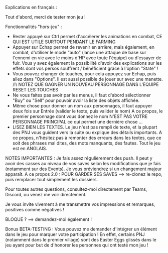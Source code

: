 Explications en français :

Tout d'abord, merci de tester mon jeu !
  
Fonctionnalités "hors-jeu" :
- Rester appuyé sur Ctrl permet d'accélerer les animations en combat, CE QUI EST UTILE SURTOUT PENDANT LE FARMING
- Appuyer sur Echap permet de revenir en arrière, mais également, en combat, d'utiliser le mode "auto" (lance une attaque de base sur l'ennemi
  en vie avec le moins d'HP avce toute l'équipe) ou d'essayer de fuir.
  Vous y avez également la possibilité d'avoir des explications sur les effets dont vos persos souffrent / bénéficient grâce à l'option "State" !
- Vous pouvez changer de touches, pour cela appuyez sur Echap, puis allez dans "Options". Il est aussi possible de jouer sur avec une manette.
  /!\ NOTEZ QUE GAGNER UN NOUVEAU PERSONNAGE DANS L'EQUIPE RESET LES TOUCHES
- Ne vous faites pas avoir par les menus, il faut d'abord sélectionner "Buy" ou "Sell" pour pouvoir avoir la liste des objets affichée.
- Même chose pour donner un nom aux personnages, il faut appuyer deux fois sur Entrée (valider le texte, puis valider le nom)
  A ce propos, le premier personnage dont vous donnez le nom N'EST PAS VOTRE PERSONNAGE PRINCIPAL ce qui permet une dernière chose ...
- LISEZ BIEN LES TEXTES. Le jeu n'est pas rempli de texte, et la plupart des PNJ vous guident vers la suite ou explique des détails importants.
  A ce propos, n'hésitez pas à remonter des erreurs dans les textes, que ce soit des phrases mal dites, des mots manquants, des fautes.
  Tout le jeu est en ANGLAIS.
  
NOTES IMPORTANTES :
Je fais assez régulièrement des push. Il peut y avoir des casses au niveau de vos saves selon les modifications que je fais (notamment sur des Events).
Je vous préviendrez si un changement majeur apparaît.
A ce propos 2.0 : POUR GARDER SES SAVES ==> re-clonez le repo, puis remplacer tout simplement les dossiers.

Pour toutes autres questions, consultez-moi directement par Teams, Discord, ou venez me voir directement.

Je vous invite vivement à me transmettre vos impressions et remarques, positives comme négatives !

BLOQUE ? ==> demandez-moi également !

Bonus BETA-TESTING :
Vous pouvez me demander d'intégrer un élément dans le jeu pour marquer votre participation !
En effet, certains PNJ (notamment dans le premier village) sont des Easter Eggs glissés dans le jeu ayant pour but de d'honorer les personnes qui ont testé mon jeu !
